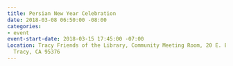 ```yaml
---
title: Persian New Year Celebration
date: 2018-03-08 06:50:00 -08:00
categories:
- event
event-start-date: 2018-03-15 17:45:00 -07:00
Location: Tracy Friends of the Library, Community Meeting Room, 20 E. Eaton Avenue,
  Tracy, CA 95376
---
```


